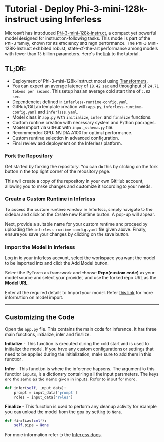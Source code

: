 # Tutorial - Deploy Phi-3-mini-128k-instruct using Inferless
Microsoft has introduced [Phi-3-mini-128k-instruct](https://huggingface.co/microsoft/Phi-3-mini-128k-instruct), a compact yet powerful model designed for instruction-following tasks.
This model is part of the Phi-3 family, known for its efficiency and high performance. The Phi-3 Mini-128K-Instruct exhibited robust, state-of-the-art performance among models with fewer than 13 billion parameters.
Here's the [link](https://docs.inferless.com/how-to-guides/deploy-phi-3-128k) to the tutorial.

## TL;DR:
- Deployment of Phi-3-mini-128k-instruct model using [Transformers](https://github.com/huggingface/transformers).
- You can expect an average latency of `18.42 sec` and throughput of `24.71 tokens per second`. This setup has an average cold start time of `7.82 sec`.
- Dependencies defined in `inferless-runtime-config.yaml`.
- GitHub/GitLab template creation with `app.py`, `inferless-runtime-config.yaml` and `inferless.yaml`.
- Model class in `app.py` with `initialize`, `infer`, and `finalize` functions.
- Custom runtime creation with necessary system and Python packages.
- Model import via GitHub with `input_schema.py` file.
- Recommended GPU: NVIDIA A100 for optimal performance.
- Custom runtime selection in advanced configuration.
- Final review and deployment on the Inferless platform.

### Fork the Repository
Get started by forking the repository. You can do this by clicking on the fork button in the top right corner of the repository page.

This will create a copy of the repository in your own GitHub account, allowing you to make changes and customize it according to your needs.

### Create a Custom Runtime in Inferless
To access the custom runtime window in Inferless, simply navigate to the sidebar and click on the Create new Runtime button. A pop-up will appear.

Next, provide a suitable name for your custom runtime and proceed by uploading the `inferless-runtime-config.yaml` file given above. Finally, ensure you save your changes by clicking on the save button.

### Import the Model in Inferless
Log in to your inferless account, select the workspace you want the model to be imported into and click the Add Model button.

Select the PyTorch as framework and choose **Repo(custom code)** as your model source and select your provider, and use the forked repo URL as the **Model URL**.

Enter all the required details to Import your model. Refer [this link](https://docs.inferless.com/integrations/github-custom-code) for more information on model import.

---
## Customizing the Code
Open the `app.py` file. This contains the main code for inference. It has three main functions, initialize, infer and finalize.

**Initialize** -  This function is executed during the cold start and is used to initialize the model. If you have any custom configurations or settings that need to be applied during the initialization, make sure to add them in this function.

**Infer** - This function is where the inference happens. The argument to this function `inputs`, is a dictionary containing all the input parameters. The keys are the same as the name given in inputs. Refer to [input](https://docs.inferless.com/model-import/input-output-schema) for more.

```python
def infer(self, input_data):
    prompt = input_data['prompt']
    roles = input_data['roles']
```

**Finalize** - This function is used to perform any cleanup activity for example you can unload the model from the gpu by setting to `None`.
```python
def finalize(self):
    self.pipe = None
```

For more information refer to the [Inferless docs](https://docs.inferless.com/).